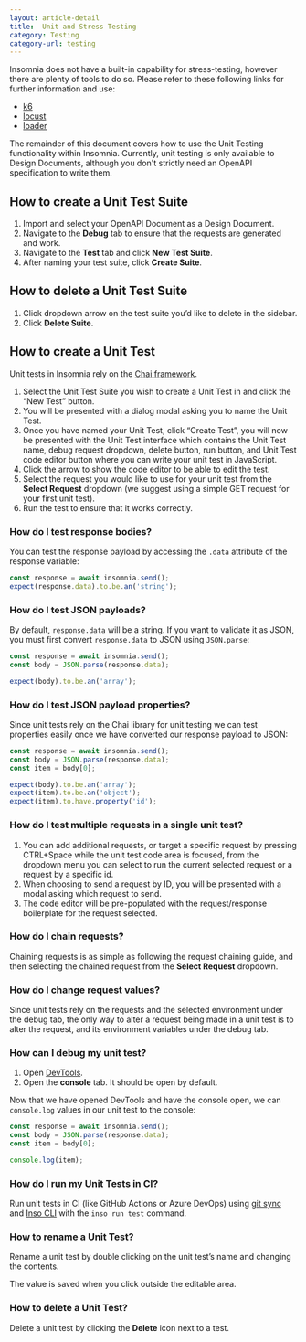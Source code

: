```yaml
---
layout: article-detail
title:  Unit and Stress Testing
category: Testing
category-url: testing
---
```


Insomnia does not have a built-in capability for stress-testing, however there are plenty of tools to do so. Please refer to these following links for further information and use:

* [k6](https://k6.io/docs/testing-guides/api-load-testing/)
* [locust](https://locust.io/)
* [loader](https://loader.io/)

The remainder of this document covers how to use the Unit Testing functionality within Insomnia. Currently, unit testing is only available to Design Documents, although you don't strictly need an OpenAPI specification to write them.

## How to create a Unit Test Suite

1. Import and select your OpenAPI Document as a Design Document.
2. Navigate to the **Debug** tab to ensure that the requests are generated and work.
3. Navigate to the **Test** tab and click **New Test Suite**.
4. After naming your test suite, click **Create Suite**.

## How to delete a Unit Test Suite

1. Click dropdown arrow on the test suite you’d like to delete in the sidebar.
2. Click **Delete Suite**.

## How to create a Unit Test

Unit tests in Insomnia rely on the [Chai framework](https://www.chaijs.com/api/bdd/).

1. Select the Unit Test Suite you wish to create a Unit Test in and click the “New Test” button.
2. You will be presented with a dialog modal asking you to name the Unit Test.
3. Once you have named your Unit Test, click “Create Test”, you will now be presented with the Unit Test interface which contains the Unit Test name, debug request dropdown, delete button, run button, and Unit Test code editor button where you can write your unit test in JavaScript.
4. Click the arrow to show the code editor to be able to edit the test.
5. Select the request you would like to use for your unit test from the **Select Request** dropdown (we suggest using a simple GET request for your first unit test).
6. Run the test to ensure that it works correctly.

### How do I test response bodies?

You can test the response payload by accessing the `.data` attribute of the response variable:

```ts
const response = await insomnia.send();
expect(response.data).to.be.an('string');
```

### How do I test JSON payloads?

By default, `response.data` will be a string. If you want to validate it as JSON, you must first convert `response.data` to JSON using `JSON.parse`:

```ts
const response = await insomnia.send();
const body = JSON.parse(response.data);

expect(body).to.be.an('array');
```

### How do I test JSON payload properties?

Since unit tests rely on the Chai library for unit testing we can test properties easily once we have converted our response payload to JSON:

```ts
const response = await insomnia.send();
const body = JSON.parse(response.data);
const item = body[0];

expect(body).to.be.an('array');
expect(item).to.be.an('object');
expect(item).to.have.property('id');
```

### How do I test multiple requests in a single unit test?

1. You can add additional requests, or target a specific request by pressing CTRL+Space while the unit test code area is focused, from the dropdown menu you can select to run the current selected request or a request by a specific id.
2. When choosing to send a request by ID, you will be presented with a modal asking which request to send.
3. The code editor will be pre-populated with the request/response boilerplate for the request selected.

### How do I chain requests?

Chaining requests is as simple as following the request chaining guide, and then selecting the chained request from the **Select Request** dropdown.

### How do I change request values?

Since unit tests rely on the requests and the selected environment under the debug tab, the only way to alter a request being made in a unit test is to alter the request, and its environment variables under the debug tab.

### How can I debug my unit test?

1. Open [DevTools](/insomnia/introduction-to-plugins#debug-in-the-insomnia-app).
2. Open the **console** tab. It should be open by default.

Now that we have opened DevTools and have the console open, we can `console.log` values in our unit test to the console:

```ts
const response = await insomnia.send();
const body = JSON.parse(response.data);
const item = body[0];

console.log(item);
```

### How do I run my Unit Tests in CI?

Run unit tests in CI (like GitHub Actions or Azure DevOps) using [git sync](/insomnia/git-sync) and [Inso CLI](/inso-cli/cli-command-reference/inso-run-test) with the `inso run test` command.

### How to rename a Unit Test?

Rename a unit test by double clicking on the unit test’s name and changing the contents.

The value is saved when you click outside the editable area.

### How to delete a Unit Test?

Delete a unit test by clicking the **Delete** icon next to a test.
